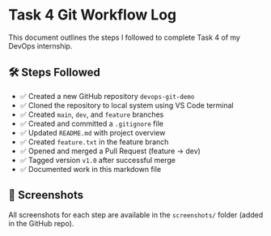 # Task 4 Git Workflow Log

This document outlines the steps I followed to complete Task 4 of my DevOps internship.

## 🛠️ Steps Followed

- ✅ Created a new GitHub repository `devops-git-demo`
- ✅ Cloned the repository to local system using VS Code terminal
- ✅ Created `main`, `dev`, and `feature` branches
- ✅ Created and committed a `.gitignore` file
- ✅ Updated `README.md` with project overview
- ✅ Created `feature.txt` in the feature branch
- ✅ Opened and merged a Pull Request (feature → dev)
- ✅ Tagged version `v1.0` after successful merge
- ✅ Documented work in this markdown file

## 📸 Screenshots

All screenshots for each step are available in the `screenshots/` folder (added in the GitHub repo).
